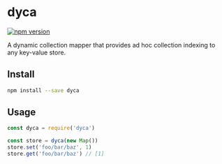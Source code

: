# dyca
[![npm version](https://img.shields.io/npm/v/dyca.svg)](https://npmjs.org/package/dyca)

A dynamic collection mapper that provides ad hoc collection indexing to any key-value store.

## Install

```sh
npm install --save dyca
```

## Usage

```js
const dyca = require('dyca')

const store = dyca(new Map())
store.set('foo/bar/baz', 1)
store.get('foo/bar/baz') // [1]
```
